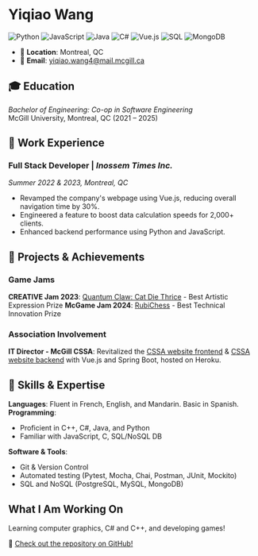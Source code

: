# Yiqiao Wang

![Python](https://img.shields.io/badge/-Python-3776AB?logo=python&logoColor=white)
![JavaScript](https://img.shields.io/badge/-JavaScript-F7DF1E?logo=javascript&logoColor=black)
![Java](https://img.shields.io/badge/-Java-007396?logo=java)
![C#](https://img.shields.io/badge/-C%23-239120?logo=c-sharp)
![Vue.js](https://img.shields.io/badge/-Vue.js-4FC08D?logo=vue.js&logoColor=white)
![SQL](https://img.shields.io/badge/-SQL-4479A1?logo=postgresql)
![MongoDB](https://img.shields.io/badge/-MongoDB-47A248?logo=mongodb&logoColor=white)

- 📍 **Location**: Montreal, QC  
- 📧 **Email**: [yiqiao.wang4@mail.mcgill.ca](mailto:yiqiao.wang4@mail.mcgill.ca)  

## 🎓 Education
_Bachelor of Engineering: Co-op in Software Engineering_  
McGill University, Montreal, QC (2021 – 2025)

## 💼 Work Experience

### Full Stack Developer | _Inossem Times Inc._  
_Summer 2022 & 2023, Montreal, QC_
- Revamped the company's webpage using Vue.js, reducing overall navigation time by 30%.
- Engineered a feature to boost data calculation speeds for 2,000+ clients.
- Enhanced backend performance using Python and JavaScript.

## 🚀 Projects & Achievements
### Game Jams
**CREATIVE Jam 2023**: [Quantum Claw: Cat Die Thrice](https://faustshao.itch.io/quantum-claw) - Best Artistic Expression Prize
**McGame Jam 2024**: [RubiChess](https://github.com/QCrow/McGameJam2024) - Best Technical Innovation Prize

### Association Involvement
**IT Director - McGill CSSA**: Revitalized the [CSSA website frontend](https://github.com/mcgillcssa/cssa-frontend) & [CSSA website backend](https://github.com/mcgillcssa/cssa-backend) with Vue.js and Spring Boot, hosted on Heroku.

## 🔧 Skills & Expertise

**Languages**: Fluent in French, English, and Mandarin. Basic in Spanish.  
**Programming**:
- Proficient in C++, C#, Java, and Python
- Familiar with JavaScript, C, SQL/NoSQL DB

**Software & Tools**:
- Git & Version Control
- Automated testing (Pytest, Mocha, Chai, Postman, JUnit, Mockito)
- SQL and NoSQL (PostgreSQL, MySQL, MongoDB)

## What I Am Working On
Learning computer graphics, C# and C++, and developing games!

🔗 [Check out the repository on GitHub!](https://github.com/QCrow/Immortal-Trade)


